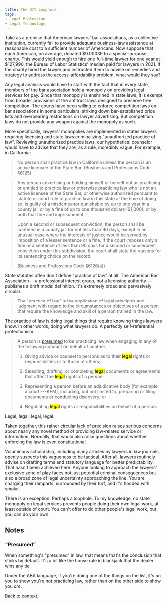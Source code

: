 ```yaml
---
title: The DIY Loophole
tags:
- Legal Profession
- Legal Technology
---
```


Take as a premise that American lawyers' bar associations, as a collective institution, currently fail to provide adequate business-law assistance at reasonable cost to a sufficient number of Americans.  Now suppose that each American, on average, donated $0.00039 to a special-purpose charity.  This would yield enough to hire one full-time lawyer for one year at $127,990, the Bureau of Labor Statistics' median paid for lawyers in 2021.  If the charity hired the lawyer and instructed them to advise on remedies and strategy to address the access-affordability problem, what would they say?

Any legal analysis would have to start with the fact that in every state, members of the bar association hold a monopoly on providing legal services for pay.  Since that monopoly is enshrined in state laws, it is exempt from broader provisions of the antitrust laws designed to preserve free competition.  The courts have been willing to enforce competition laws on bar associations in some particulars, striking down bar-established price lists and overbearing restrictions on lawyer advertising.  But competition laws do not provide any weapon against the monopoly as such.

More specifically, lawyers' monopolies are implemented in states lawyers requiring licensing and state laws criminalizing "unauthorized practice of law".  Reviewing unauthorized practice laws, our hypothetical counselor would have to advise that they are, as a rule, incredibly vague.  For example, in California:

> No person shall practice law in California unless the person is an active licensee of the State Bar. (Business and Professions Code §6125)

> Any person advertising or holding himself or herself out as practicing or entitled to practice law or otherwise practicing law who is not an active licensee of the State Bar, or otherwise authorized pursuant to statute or court rule to practice law in this state at the time of doing so, is guilty of a misdemeanor punishable by up to one year in a county jail or by a fine of up to one thousand dollars ($1,000), or by both that fine and imprisonment.
>
> Upon a second or subsequent conviction, the person shall be confined in a county jail for not less than 90 days, except in an unusual case where the interests of justice would be served by imposition of a lesser sentence or a fine. If the court imposes only a fine or a sentence of less than 90 days for a second or subsequent conviction under this subdivision, the court shall state the reasons for its sentencing choice on the record.
>
> (Business and Professions Code §6126(a))

State statutes often don't define "practice of law" at all.  The American Bar Association---a professional interest group, not a licensing authority---publishes a draft model definition.  It's extremely broad and pervasively circular:

> The "practice of law" is the application of legal principles and judgment with regard to the circumstances or objectives of a person that require the knowledge and skill of a person trained in the law.

The practice of law is doing legal things that require knowing things lawyers know.  In other words, doing what lawyers do.  A perfectly self-referential protectionism.

> A person is <a class="note" id="presumed-reference" href="#presumed">presumed</a> to be practicing law when engaging in any of the following conduct on behalf of another:
>
> 1.  Giving advice or counsel to persons as to their <mark>legal</mark> rights or responsibilities or to those of others;
>
> 2.  Selecting, drafting, or completing <mark>legal</mark> documents or agreements that affect the <mark>legal</mark> rights of a person;
>
> 3.  Representing a person before an adjudicative body [for example, a court ---KEM], including, but not limited to, preparing or filing documents or conducting discovery; or
>
> 4.  Negotiating <mark>legal</mark> rights or responsibilities on behalf of a person.

Legal, legal, legal, legal.

Taken together, this rather circular lack of precision raises serious concerns about nearly any novel method of providing law-related service or information.  Normally, that would also raise questions about whether enforcing the law is even constitutional.

Voluminous scholarship, including many articles by lawyers in law journals, openly suspects this vagueness to be tactical.  After all, lawyers routinely advise on drafting terms and statutory language for better predictability.  That hasn't been achieved here.  Anyone looking to approach the lawyers' exclusive zone of play faces not just potential criminal consequences but also a broad zone of legal uncertainty approaching the line.  You are charging their ramparts, surrounded by their turf, and it's flooded with smoke.

There is an exception.  Perhaps a loophole.  To my knowledge, no state monopoly on legal services prevents people doing their own legal work, at least outside of court.  You can't offer to do other people's legal work, but you can do your own.

## Notes

<h3 id="presumed">“Presumed”</h3>

When something's "presumed" in law, that means that's the conclusion that sticks by default.  It's a bit like the house rule in blackjack that the dealer wins any tie.

Under the ABA language, if you're doing one of the things on the list, it's on you to show you're _not_ practicing law, rather than on the other side to show you _are_.

<a class="back" href="#presumed-reference">Back to context.</a>
